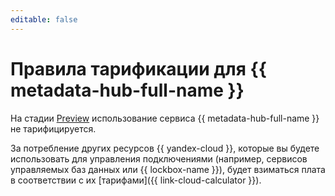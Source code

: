 ```yaml
---
editable: false
---
```


# Правила тарификации для {{ metadata-hub-full-name }}



На стадии [Preview](../overview/concepts/launch-stages.md) использование сервиса {{ metadata-hub-full-name }} не тарифицируется.

За потребление других ресурсов {{ yandex-cloud }}, которые вы будете использовать для управления подключениями (например, сервисов управляемых баз данных или {{ lockbox-name }}), будет взиматься плата в соответствии с их [тарифами]({{ link-cloud-calculator }}).
